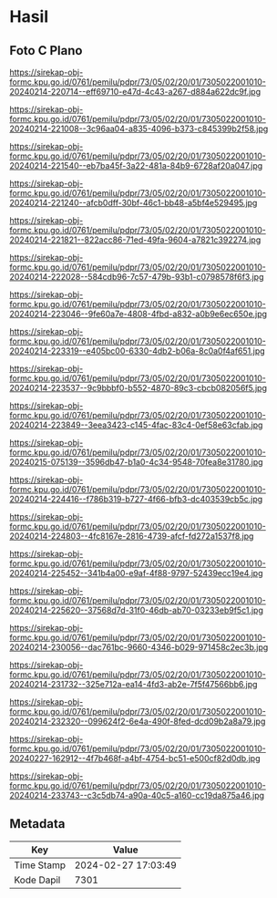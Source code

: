 # Hasil

## Foto C Plano

https://sirekap-obj-formc.kpu.go.id/0761/pemilu/pdpr/73/05/02/20/01/7305022001010-20240214-220714--eff69710-e47d-4c43-a267-d884a622dc9f.jpg

https://sirekap-obj-formc.kpu.go.id/0761/pemilu/pdpr/73/05/02/20/01/7305022001010-20240214-221008--3c96aa04-a835-4096-b373-c845399b2f58.jpg

https://sirekap-obj-formc.kpu.go.id/0761/pemilu/pdpr/73/05/02/20/01/7305022001010-20240214-221540--eb7ba45f-3a22-481a-84b9-6728af20a047.jpg

https://sirekap-obj-formc.kpu.go.id/0761/pemilu/pdpr/73/05/02/20/01/7305022001010-20240214-221240--afcb0dff-30bf-46c1-bb48-a5bf4e529495.jpg

https://sirekap-obj-formc.kpu.go.id/0761/pemilu/pdpr/73/05/02/20/01/7305022001010-20240214-221821--822acc86-71ed-49fa-9604-a7821c392274.jpg

https://sirekap-obj-formc.kpu.go.id/0761/pemilu/pdpr/73/05/02/20/01/7305022001010-20240214-222028--584cdb96-7c57-479b-93b1-c0798578f6f3.jpg

https://sirekap-obj-formc.kpu.go.id/0761/pemilu/pdpr/73/05/02/20/01/7305022001010-20240214-223046--9fe60a7e-4808-4fbd-a832-a0b9e6ec650e.jpg

https://sirekap-obj-formc.kpu.go.id/0761/pemilu/pdpr/73/05/02/20/01/7305022001010-20240214-223319--e405bc00-6330-4db2-b06a-8c0a0f4af651.jpg

https://sirekap-obj-formc.kpu.go.id/0761/pemilu/pdpr/73/05/02/20/01/7305022001010-20240214-223537--9c9bbbf0-b552-4870-89c3-cbcb082056f5.jpg

https://sirekap-obj-formc.kpu.go.id/0761/pemilu/pdpr/73/05/02/20/01/7305022001010-20240214-223849--3eea3423-c145-4fac-83c4-0ef58e63cfab.jpg

https://sirekap-obj-formc.kpu.go.id/0761/pemilu/pdpr/73/05/02/20/01/7305022001010-20240215-075139--3596db47-b1a0-4c34-9548-70fea8e31780.jpg

https://sirekap-obj-formc.kpu.go.id/0761/pemilu/pdpr/73/05/02/20/01/7305022001010-20240214-224416--f786b319-b727-4f66-bfb3-dc403539cb5c.jpg

https://sirekap-obj-formc.kpu.go.id/0761/pemilu/pdpr/73/05/02/20/01/7305022001010-20240214-224803--4fc8167e-2816-4739-afcf-fd272a1537f8.jpg

https://sirekap-obj-formc.kpu.go.id/0761/pemilu/pdpr/73/05/02/20/01/7305022001010-20240214-225452--341b4a00-e9af-4f88-9797-52439ecc19e4.jpg

https://sirekap-obj-formc.kpu.go.id/0761/pemilu/pdpr/73/05/02/20/01/7305022001010-20240214-225620--37568d7d-31f0-46db-ab70-03233eb9f5c1.jpg

https://sirekap-obj-formc.kpu.go.id/0761/pemilu/pdpr/73/05/02/20/01/7305022001010-20240214-230056--dac761bc-9660-4346-b029-971458c2ec3b.jpg

https://sirekap-obj-formc.kpu.go.id/0761/pemilu/pdpr/73/05/02/20/01/7305022001010-20240214-231732--325e712a-ea14-4fd3-ab2e-7f5f47566bb6.jpg

https://sirekap-obj-formc.kpu.go.id/0761/pemilu/pdpr/73/05/02/20/01/7305022001010-20240214-232320--099624f2-6e4a-490f-8fed-dcd09b2a8a79.jpg

https://sirekap-obj-formc.kpu.go.id/0761/pemilu/pdpr/73/05/02/20/01/7305022001010-20240227-162912--4f7b468f-a4bf-4754-bc51-e500cf82d0db.jpg

https://sirekap-obj-formc.kpu.go.id/0761/pemilu/pdpr/73/05/02/20/01/7305022001010-20240214-233743--c3c5db74-a90a-40c5-a160-cc19da875a46.jpg


## Metadata

| Key        | Value               |
| ---------- | ------------------- |
| Time Stamp | 2024-02-27 17:03:49 |
| Kode Dapil | 7301                |



